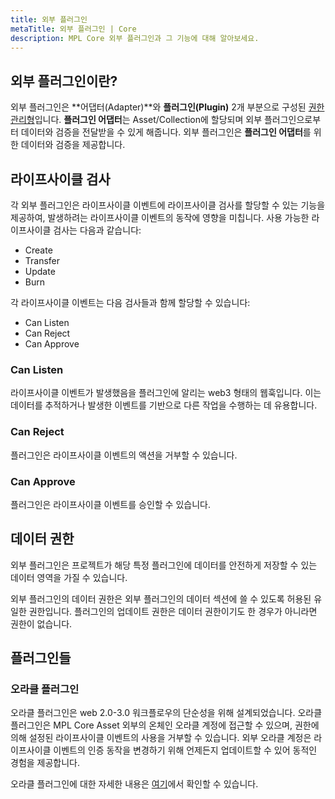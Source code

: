 ```yaml
---
title: 외부 플러그인
metaTitle: 외부 플러그인 | Core
description: MPL Core 외부 플러그인과 그 기능에 대해 알아보세요.
---
```


## 외부 플러그인이란?

외부 플러그인은 **어댑터(Adapter)**와 **플러그인(Plugin)** 2개 부분으로 구성된 [권한 관리형](/core/plugins#authority-managed-plugins)입니다. **플러그인 어댑터**는 Asset/Collection에 할당되며 외부 플러그인으로부터 데이터와 검증을 전달받을 수 있게 해줍니다. 외부 플러그인은 **플러그인 어댑터**를 위한 데이터와 검증을 제공합니다.

## 라이프사이클 검사

각 외부 플러그인은 라이프사이클 이벤트에 라이프사이클 검사를 할당할 수 있는 기능을 제공하여, 발생하려는 라이프사이클 이벤트의 동작에 영향을 미칩니다. 사용 가능한 라이프사이클 검사는 다음과 같습니다:

- Create
- Transfer
- Update
- Burn

각 라이프사이클 이벤트는 다음 검사들과 함께 할당할 수 있습니다:

- Can Listen
- Can Reject
- Can Approve

### Can Listen

라이프사이클 이벤트가 발생했음을 플러그인에 알리는 web3 형태의 웹훅입니다. 이는 데이터를 추적하거나 발생한 이벤트를 기반으로 다른 작업을 수행하는 데 유용합니다.

### Can Reject

플러그인은 라이프사이클 이벤트의 액션을 거부할 수 있습니다.

### Can Approve

플러그인은 라이프사이클 이벤트를 승인할 수 있습니다.

## 데이터 권한

외부 플러그인은 프로젝트가 해당 특정 플러그인에 데이터를 안전하게 저장할 수 있는 데이터 영역을 가질 수 있습니다.

외부 플러그인의 데이터 권한은 외부 플러그인의 데이터 섹션에 쓸 수 있도록 허용된 유일한 권한입니다. 플러그인의 업데이트 권한은 데이터 권한이기도 한 경우가 아니라면 권한이 없습니다.

## 플러그인들

### 오라클 플러그인

오라클 플러그인은 web 2.0-3.0 워크플로우의 단순성을 위해 설계되었습니다. 오라클 플러그인은 MPL Core Asset 외부의 온체인 오라클 계정에 접근할 수 있으며, 권한에 의해 설정된 라이프사이클 이벤트의 사용을 거부할 수 있습니다. 외부 오라클 계정은 라이프사이클 이벤트의 인증 동작을 변경하기 위해 언제든지 업데이트할 수 있어 동적인 경험을 제공합니다.

오라클 플러그인에 대한 자세한 내용은 [여기](/core//external-plugins/oracle)에서 확인할 수 있습니다.